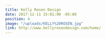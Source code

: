 ```yaml
---
title: Kelly Rosen Design
date: 2017-12-11 15:01:00 -05:00
position: 4
image: "/uploads/KELLY%20ROSEN.jpg"
link: http://www.kellyrosendesign.com/home/
---
```


